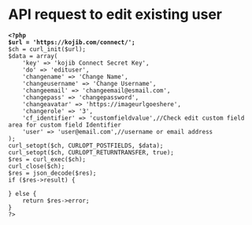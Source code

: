 # API request to edit existing user

<pre class="language-php"><code class="lang-php"><strong>&#x3C;?php
</strong><strong>$url = 'https://kojib.com/connect/';
</strong>$ch = curl_init($url);
$data = array(
    'key' => 'kojib Connect Secret Key',
    'do' => 'edituser',
    'changename' => 'Change Name',
    'changeusername' => 'Change Username',
    'changeemail' => 'changeemail@esmail.com',
    'changepass' => 'changepassword',
    'changeavatar' => 'https://imageurlgoeshere',
    'changerole' => '3',
    'cf_identifier' => 'customfieldvalue',//Check edit custom field area for custom field Identifier
    'user' => 'user@email.com',//username or email address
);
curl_setopt($ch, CURLOPT_POSTFIELDS, $data);
curl_setopt($ch, CURLOPT_RETURNTRANSFER, true);
$res = curl_exec($ch);
curl_close($ch);
$res = json_decode($res);
if ($res->result) {
    
} else {
    return $res->error;
}
?>
</code></pre>
